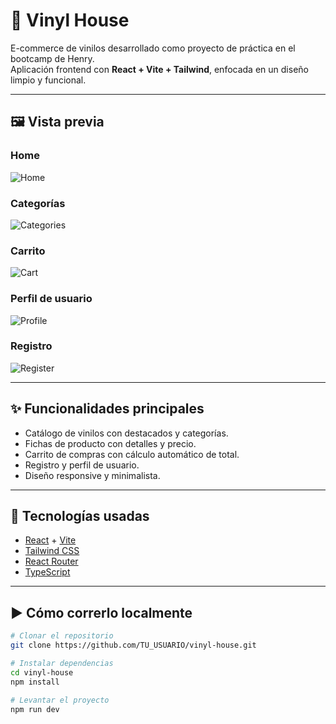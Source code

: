 # 🎵 Vinyl House

E-commerce de vinilos desarrollado como proyecto de práctica en el bootcamp de Henry.  
Aplicación frontend con **React + Vite + Tailwind**, enfocada en un diseño limpio y funcional.

---

## 🖼️ Vista previa

### Home
![Home](./screenshots/Home.png)

### Categorías
![Categories](./screenshots/Categories.png)

### Carrito
![Cart](./screenshots/Cart.png)

### Perfil de usuario
![Profile](./screenshots/Profile.png)

### Registro
![Register](./screenshots/Register.png)

---

## ✨ Funcionalidades principales
- Catálogo de vinilos con destacados y categorías.  
- Fichas de producto con detalles y precio.  
- Carrito de compras con cálculo automático de total.  
- Registro y perfil de usuario.  
- Diseño responsive y minimalista.  

---

## 🧰 Tecnologías usadas
- [React](https://react.dev/) + [Vite](https://vitejs.dev/)  
- [Tailwind CSS](https://tailwindcss.com/)  
- [React Router](https://reactrouter.com/)  
- [TypeScript](https://www.typescriptlang.org/) 

---

## ▶️ Cómo correrlo localmente
```bash
# Clonar el repositorio
git clone https://github.com/TU_USUARIO/vinyl-house.git

# Instalar dependencias
cd vinyl-house
npm install

# Levantar el proyecto
npm run dev
